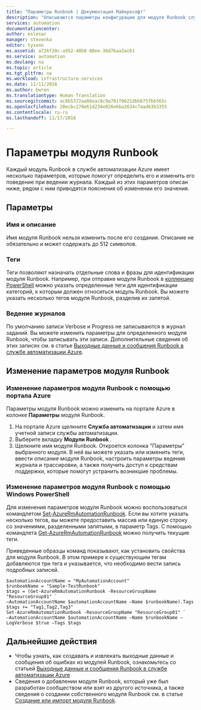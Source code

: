 ```yaml
---
title: "Параметры Runbook | Документация Майкрософт"
description: "Описываются параметры конфигурации для модуля Runbook службы автоматизации Azure и то, как изменить их с помощью портала управления Azure и Windows PowerShell."
services: automation
documentationcenter: 
author: eslesar
manager: stevenka
editor: tysonn
ms.assetid: a726f20c-a952-48b8-88ee-36d76aa3ac61
ms.service: automation
ms.devlang: na
ms.topic: article
ms.tgt_pltfrm: na
ms.workload: infrastructure-services
ms.date: 11/11/2016
ms.author: bwren
ms.translationtype: Human Translation
ms.sourcegitcommit: ac8b5372aa06eac8c9a701f0621dbb675fbb565c
ms.openlocfilehash: 20ecbc270e61d234e026e6ba2634c7aad63b3355
ms.contentlocale: ru-ru
ms.lasthandoff: 11/17/2016

---
```

# <a name="runbook-settings"></a>Параметры модуля Runbook
Каждый модуль Runbook в службе автоматизации Azure имеет несколько параметров, которые помогут определить его и изменить его поведение при ведении журнала. Каждый из этих параметров описан ниже, рядом с ним приводятся пояснения об изменении его значения.

## <a name="settings"></a>Параметры
### <a name="name-and-description"></a>Имя и описание
Имя модуля Runbook нельзя изменить после его создания. Описание не обязательно и может содержать до 512 символов.

### <a name="tags"></a>Теги
Теги позволяют назначать отдельные слова и фразы для идентификации модуля Runbook. Например, при отправке модуля Runbook в [коллекцию PowerShell](https://www.powershellgallery.com/) можно указать определенные теги для идентификации категорий, к которым должен относиться модуль Runbook. Вы можете указать несколько тегов модуля Runbook, разделив их запятой.

### <a name="logging"></a>Ведение журналов
По умолчанию записи Verbose и Progress не записываются в журнал заданий. Вы можете изменить параметры для определенного модуля Runbook, чтобы записывать эти записи. Дополнительные сведения об этих записях см. в статье [Выходные данные и сообщения Runbook в службе автоматизации Azure](automation-runbook-output-and-messages.md).

## <a name="changing-runbook-settings"></a>Изменение параметров модуля Runbook

### <a name="changing-runbook-settings-with-the-azure-portal"></a>Изменение параметров модуля Runbook с помощью портала Azure
Параметры модуля Runbook можно изменить на портале Azure в колонке **Параметры** модуля Runbook.

1. На портале Azure щелкните **Служба автоматизации** и затем имя учетной записи службы автоматизации.
2. Выберите вкладку **Модули Runbook** .
3. Щелкните имя модуля Runbook. Откроется колонка "Параметры" выбранного модуля. В ней вы можете указать или изменить теги, ввести описание модуля Runbook, настроить параметры ведения журнала и трассировки, а также получить доступ к средствам поддержки, которые помогут устранить возникшие проблемы.     

### <a name="changing-runbook-settings-with-windows-powershell"></a>Изменение параметров модуля Runbook с помощью Windows PowerShell
Для изменения параметров модуля Runbook можно воспользоваться командлетом [Set-AzureRmAutomationRunbook](https://msdn.microsoft.com/library/mt603786.aspx). Если вы хотите указать несколько тегов, вы можете предоставить массив или единую строку со значениями, разделенными запятыми, в параметр Tags. С помощью командлета [Get-AzureRmAutomationRunbook](https://msdn.microsoft.com/library/mt603728.aspx) можно получить текущие теги.

Приведенные образцы команд показывают, как установить свойства для модуля Runbook. В этом примере к существующим тегам добавляются три тега и указывается, что необходимо вести запись подробных записей.

    $automationAccountName = "MyAutomationAccount"
    $runbookName = "Sample-TestRunbook"
    $tags = (Get-AzureRmAutomationRunbook -ResourceGroupName "ResourceGroup01" `
    –AutomationAccountName $automationAccountName –Name $runbookName).Tags
    $tags += "Tag1,Tag2,Tag3"
    Set-AzureRmAutomationRunbook -ResourceGroupName "ResourceGroup01" `
    –AutomationAccountName $automationAccountName –Name $runbookName –LogVerbose $true –Tags $tags

## <a name="next-steps"></a>Дальнейшие действия
* Чтобы узнать, как создавать и извлекать выходные данные и сообщения об ошибках из модулей Runbook, ознакомьтесь со статьей [Выходные данные и сообщения Runbook в службе автоматизации Azure](automation-runbook-output-and-messages.md) 
* Сведения о добавлении модуля Runbook, который уже был разработан сообществом или взят из другого источника, а также сведения о создании собственного модуля Runbook см. в статье [Создание или импорт модуля Runbook](automation-creating-importing-runbook.md). 


